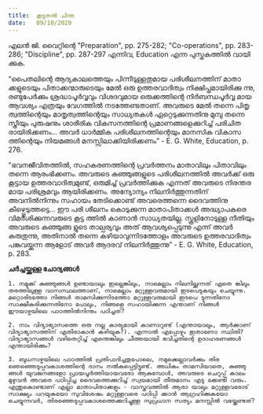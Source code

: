 ```yaml
---
title:  കൂടുതൽ ചിന്ത
date:   09/10/2020
---
```


എലൻ ജി. വൈറ്റിന്റെ "Preparation", pp. 275-282; "Co-operations", pp. 283- 286; "Discipline", pp. 287-297 എന്നിവ, Education എന്ന പുസ്തകത്തിൽ വായി ക്കുക.

“പൈതലിന്റെ ആദ്യകാലത്തെയും പിന്നീടുള്ളതുമായ പരിശീലനത്തിന് മാതാ ക്കളുടെയും പിതാക്കന്മാരുടെയും മേൽ ഒരു ഉത്തരവാദിത്വം നിക്ഷിപ്തമായിരിക്കു ന്നു, രണ്ടുപേർക്കും ശ്രദ്ധാപൂർവ്വവും വിശദവുമായ ഒരുക്കത്തിന്റെ നിർബന്ധപൂർവ്വ മായ ആവശ്യം എത്രയും വേഗത്തിൽ നടത്തേണ്ടതാണ്. അവരുടെ മേൽ തന്നെ പിതൃ ത്വത്തിന്റെയും മാതൃത്വത്തിന്റെയും സാധ്യതകൾ ഏറ്റെടുക്കുന്നതിനു മുമ്പു തന്നെ സ്ത്രീയും പുരുഷനും ശാരീരിക വികസനത്തിന്റെ പ്രമാണങ്ങളെക്കുറിച്ച് പരിചിത രായിരിക്കണം... അവർ ധാർമ്മിക പരിശീലനത്തിന്റെയും മാനസിക വികാസ ത്തിന്റെയും നിയമങ്ങൾ മനസ്സിലാക്കിയിരിക്കണം” - E. G. White, Education, p. 276.

“ഭവനജീവിതത്തിൽ, സഹകരണത്തിന്റെ പ്രവർത്തനം മാതാവിലും പിതാവിലും തന്നെ ആരംഭിക്കണം. അവരുടെ കുഞ്ഞുങ്ങളുടെ പരിശീലനത്തിൽ അവർക്ക് ഒരു കൂട്ടായ ഉത്തരവാദിത്വമുണ്ട്, ഒരുമിച്ച് പ്രവർത്തിക്കുക എന്നത് അവരുടെ നിരന്തര മായ പരിശ്രമവും ആയിരിക്കണം. അന്യോന്യം നിലനിർത്തുന്നതിന് അവനിൽനിന്നും സഹായം തേടിക്കൊണ്ട് അവരെത്തന്നെ ദൈവത്തിനു കീഴ്പ്പെടുത്തട്ടെ... ഈ പരി ശീലനം കൊടുക്കുന്ന മാതാപിതാക്കൾ അദ്ധ്യാപകരെ വിമർശിക്കുന്നവരുടെ കൂട്ട ത്തിൽ കാണാൻ സാധ്യതയില്ല. സ്കൂളിനോടുള്ള നീതിയും അവരുടെ കുഞ്ഞുങ്ങ ളുടെ താല്പര്യവും അത് ആവശ്യപ്പെടുന്നു എന്ന് അവർ കരുതുന്നു, അതിനാൽ തന്നെ കഴിയാവുന്നിടത്തോളം അവരുടെ ഉത്തരവാദിത്വം പങ്കുവയ്ക്കുന്ന ആളോട് അവർ ആദരവ് നിലനിർത്തുന്നു” - E. G. White, Education, p. 283.

**ചർച്ചയ്ക്കുള്ള ചോദ്യങ്ങൾ**

`1. നമുക്ക് കുഞ്ഞുങ്ങൾ ഉണ്ടായാലും ഇല്ലെങ്കിലും, നാമെല്ലാം നിലനില്ക്കുന്നത് ഏതെ ങ്കിലും തരത്തിലുള്ള വാസസ്ഥലത്താണ്, നാമെല്ലാം മറ്റുള്ളവരുമായി ഇടപെടുകയും ചെയ്യുന്നു. മറ്റൊരിടത്തോ നിങ്ങൾ താമസിക്കുന്നിടത്തോ മറ്റുള്ളവരുമായി ഇടപെ ടുന്നതിനോ സാക്ഷീകരിക്കുന്നതിനോ പോലും, നിങ്ങളെ സഹായിക്കുന്ന എന്താണ് നിങ്ങൾ ഈയാഴ്ചയിലെ പാഠത്തിൽനിന്നും പഠിച്ചത്?`

`2. നാം വിദ്യാഭ്യാസത്തെ ഒരു നല്ല കാര്യമായി കാണാറുണ്ട് (എന്തായാലും, ആർക്കാണ് വിദ്യാഭ്യാസത്തിന് എതിരാകാൻ കഴിയുക?). എന്നാൽ എപ്പോഴും ഇതാണോ സ്ഥിതി? വിദ്യാഭ്യാസങ്ങൾ വഴിതെറ്റിച്ച് എന്തെങ്കിലും ചീത്തയായി ഭവിച്ചതിന്റെ ഉദാഹരണങ്ങൾ എന്തായിരിക്കും?`

`3. ബുധനാഴ്ചയിലെ പാഠത്തിൽ പ്രതിപാദിച്ചതുപോലെ, നമുക്കെല്ലാവർക്കും തിര ഞെഞ്ഞെടുപ്പവകാശത്തിന്റെ ദാനം നൽകപ്പെട്ടിട്ടുണ്ട്. അധികം താമസിയാതെ, കുഞ്ഞു ങ്ങൾ യുവജനങ്ങളോ പ്രായപൂർത്തിയായവരോ ആകുമ്പോൾ, അവരുടെ ചെറുപ്പ് കാലം മുഴുവൻ അവരെ പഠിപ്പിച്ച ദൈവത്തെക്കുറിച്ച് സ്വയമായി തീരുമാനം എടു ക്കേണ്ടി വരും. എന്തുകൊണ്ടാണ് എല്ലാ മാതാപിതാക്കളും - വാസ്തവത്തിൽ ആരാ യാലും മറ്റുള്ളവരോട് സാക്ഷ്യം പറയുകയോ സുവിശേഷം മറ്റുള്ളവരെ പഠിപ്പി ക്കാൻ ആഗ്രഹിക്കുകയോ ചെയ്യുന്നവർ, തിരഞ്ഞെടുപ്പവകാശത്തെക്കുറിച്ചുള്ള സുപ്രധാന സത്യം മനസ്സിൽ വയ്ക്കേണ്ടത്?`